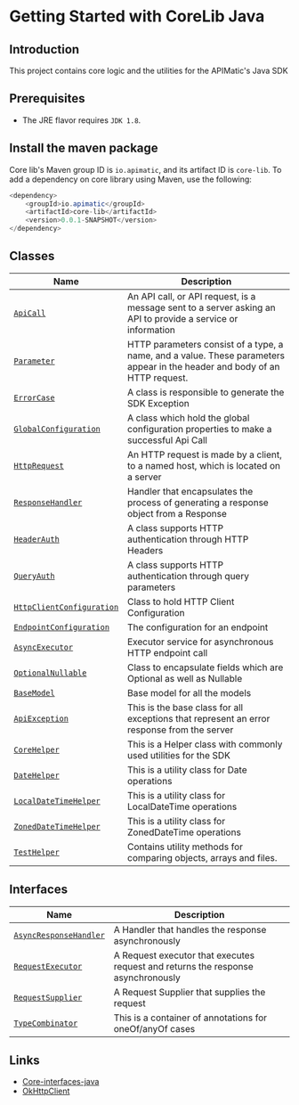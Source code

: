 # Getting Started with CoreLib Java
## Introduction
This project contains core logic and the utilities for the APIMatic's Java SDK
## Prerequisites
* The JRE flavor requires `JDK 1.8`.
## Install the maven package
Core lib's Maven group ID is `io.apimatic`, and its artifact ID is `core-lib`.
To add a dependency on core library using Maven, use the following:
```java
<dependency>
    <groupId>io.apimatic</groupId>
    <artifactId>core-lib</artifactId>
    <version>0.0.1-SNAPSHOT</version>
</dependency>
```


## Classes
| Name                                                                    | Description                                                        |
|-------------------------------------------------------------------------|--------------------------------------------------------------------|
| [`ApiCall`](./src/main/java/io/apimatic/core_lib/ApiCall.java)                     | An API call, or API request, is a message sent to a server asking an API to provide a service or information |
| [`Parameter`](./src/main/java/io/apimatic/core_lib/Parameter.java)                     | HTTP parameters consist of a type, a name, and a value. These parameters appear in the header and body of an HTTP request. |
| [`ErrorCase`](./src/main/java/io/apimatic/core_lib/ErrorCase.java)                     | A class is responsible to generate the SDK Exception |
| [`GlobalConfiguration`](./src/main/java/io/apimatic/core_lib/GlobalConfiguration.java)                     | A class which hold the global configuration properties to make a successful Api Call |
| [`HttpRequest`](./src/main/java/io/apimatic/core_lib/HttpRequest.java)                     | An HTTP request is made by a client, to a named host, which is located on a server |
| [`ResponseHandler`](./src/main/java/io/apimatic/core_lib/ResponseHandler.java)                     | Handler that encapsulates the process of generating a response object from a Response |
| [`HeaderAuth`](./src/main/java/io/apimatic/core_lib/authentication/HeaderAuth.java)              | A class supports HTTP authentication through HTTP Headers |
| [`QueryAuth`](./src/main/java/io/apimatic/core_lib/authentication/QueryAuth.java)                | A class supports HTTP authentication through query parameters |
| [`HttpClientConfiguration`](./src/main/java/io/apimatic/core_lib/configurations/http/client/HttpClientConfiguration.java)                     | Class to hold HTTP Client Configuration |
| [`EndpointConfiguration`](./src/main/java/io/apimatic/core_lib/configurations/http/request/EndpointConfiguration.java)                     | The configuration for an endpoint |
| [`AsyncExecutor`](./src/main/java/io/apimatic/core_lib/request/async/AsyncExecutor.java)                     | Executor service for asynchronous HTTP endpoint call |
| [`OptionalNullable`](./src/main/java/io/apimatic/core_lib/types/OptionalNullable.java)                     | Class to encapsulate fields which are Optional as well as Nullable |
| [`BaseModel`](./src/main/java/io/apimatic/core_lib/types/BaseModel.java)                     | Base model for all the models |
| [`ApiException`](./src/main/java/io/apimatic/core_lib/types/ApiException.java)                     | This is the base class for all exceptions that represent an error response from the server |
| [`CoreHelper`](./src/main/java/io/apimatic/core_lib/utilities/CoreHelper.java)                     | This is a Helper class with commonly used utilities for the SDK |
| [`DateHelper`](./src/main/java/io/apimatic/core_lib/utilities/DateHelper.java)                     | This is a utility class for Date operations |
| [`LocalDateTimeHelper`](./src/main/java/io/apimatic/core_lib/utilities/LocalDateTimeHelper.java)                     | This is a utility class for LocalDateTime operations |
| [`ZonedDateTimeHelper`](./src/main/java/io/apimatic/core_lib/utilities/ZonedDateTimeHelper.java)                     | This is a utility class for ZonedDateTime operations |
| [`TestHelper`](./src/main/java/io/apimatic/core_lib/testing/TestHelper.java)                     | Contains utility methods for comparing objects, arrays and files. |

## Interfaces
| Name                                                                    | Description                                                        |
|-------------------------------------------------------------------------|--------------------------------------------------------------------|
| [`AsyncResponseHandler`](./src/main/java/io/apimatic/core_lib/request/async/AsyncResponseHandler.java)                     | A Handler that handles the response asynchronously |
| [`RequestExecutor`](./src/main/java/io/apimatic/core_lib/request/async/RequestExecutor.java)                     | A Request executor that executes request and returns the response asynchronously  |
| [`RequestSupplier`](./src/main/java/io/apimatic/core_lib/request/async/RequestSupplier.java)                     | A Request Supplier that supplies the request |
| [`TypeCombinator`](./src/main/java/io/apimatic/core_lib/annotations/TypeCombinator.java)                     | This is a container of annotations for oneOf/anyOf cases |

## Links
* [Core-interfaces-java](https://github.com/apimatic/core-interfaces-java)
* [OkHttpClient](https://github.com/apimatic/okhttp-client-lib)
